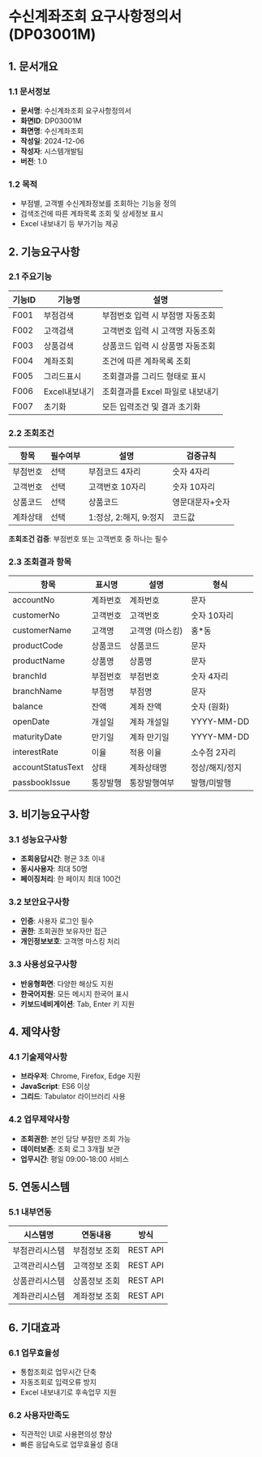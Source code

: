 # 수신계좌조회 요구사항정의서 (DP03001M)

## 1. 문서개요

### 1.1 문서정보
- **문서명**: 수신계좌조회 요구사항정의서
- **화면ID**: DP03001M
- **화면명**: 수신계좌조회
- **작성일**: 2024-12-06
- **작성자**: 시스템개발팀
- **버전**: 1.0

### 1.2 목적
- 부점별, 고객별 수신계좌정보를 조회하는 기능을 정의
- 검색조건에 따른 계좌목록 조회 및 상세정보 표시
- Excel 내보내기 등 부가기능 제공

## 2. 기능요구사항

### 2.1 주요기능
| 기능ID | 기능명 | 설명 |
|--------|--------|------|
| F001 | 부점검색 | 부점번호 입력 시 부점명 자동조회 |
| F002 | 고객검색 | 고객번호 입력 시 고객명 자동조회 |
| F003 | 상품검색 | 상품코드 입력 시 상품명 자동조회 |
| F004 | 계좌조회 | 조건에 따른 계좌목록 조회 |
| F005 | 그리드표시 | 조회결과를 그리드 형태로 표시 |
| F006 | Excel내보내기 | 조회결과를 Excel 파일로 내보내기 |
| F007 | 초기화 | 모든 입력조건 및 결과 초기화 |

### 2.2 조회조건
| 항목 | 필수여부 | 설명 | 검증규칙 |
|------|----------|------|---------|
| 부점번호 | 선택 | 부점코드 4자리 | 숫자 4자리 |
| 고객번호 | 선택 | 고객번호 10자리 | 숫자 10자리 |
| 상품코드 | 선택 | 상품코드 | 영문대문자+숫자 |
| 계좌상태 | 선택 | 1:정상, 2:해지, 9:정지 | 코드값 |

**조회조건 검증**: 부점번호 또는 고객번호 중 하나는 필수

### 2.3 조회결과 항목
| 항목 | 표시명 | 설명 | 형식 |
|------|--------|------|------|
| accountNo | 계좌번호 | 계좌번호 | 문자 |
| customerNo | 고객번호 | 고객번호 | 숫자 10자리 |
| customerName | 고객명 | 고객명 (마스킹) | 홍*동 |
| productCode | 상품코드 | 상품코드 | 문자 |
| productName | 상품명 | 상품명 | 문자 |
| branchId | 부점번호 | 부점번호 | 숫자 4자리 |
| branchName | 부점명 | 부점명 | 문자 |
| balance | 잔액 | 계좌 잔액 | 숫자 (원화) |
| openDate | 개설일 | 계좌 개설일 | YYYY-MM-DD |
| maturityDate | 만기일 | 계좌 만기일 | YYYY-MM-DD |
| interestRate | 이율 | 적용 이율 | 소수점 2자리 |
| accountStatusText | 상태 | 계좌상태명 | 정상/해지/정지 |
| passbookIssue | 통장발행 | 통장발행여부 | 발행/미발행 |

## 3. 비기능요구사항

### 3.1 성능요구사항
- **조회응답시간**: 평균 3초 이내
- **동시사용자**: 최대 50명
- **페이징처리**: 한 페이지 최대 100건

### 3.2 보안요구사항
- **인증**: 사용자 로그인 필수
- **권한**: 조회권한 보유자만 접근
- **개인정보보호**: 고객명 마스킹 처리

### 3.3 사용성요구사항
- **반응형화면**: 다양한 해상도 지원
- **한국어지원**: 모든 메시지 한국어 표시
- **키보드네비게이션**: Tab, Enter 키 지원

## 4. 제약사항

### 4.1 기술제약사항
- **브라우저**: Chrome, Firefox, Edge 지원
- **JavaScript**: ES6 이상
- **그리드**: Tabulator 라이브러리 사용

### 4.2 업무제약사항
- **조회권한**: 본인 담당 부점만 조회 가능
- **데이터보존**: 조회 로그 3개월 보관
- **업무시간**: 평일 09:00-18:00 서비스

## 5. 연동시스템

### 5.1 내부연동
| 시스템명 | 연동내용 | 방식 |
|---------|---------|------|
| 부점관리시스템 | 부점정보 조회 | REST API |
| 고객관리시스템 | 고객정보 조회 | REST API |
| 상품관리시스템 | 상품정보 조회 | REST API |
| 계좌관리시스템 | 계좌정보 조회 | REST API |

## 6. 기대효과

### 6.1 업무효율성
- 통합조회로 업무시간 단축
- 자동조회로 입력오류 방지
- Excel 내보내기로 후속업무 지원

### 6.2 사용자만족도
- 직관적인 UI로 사용편의성 향상
- 빠른 응답속도로 업무효율성 증대 